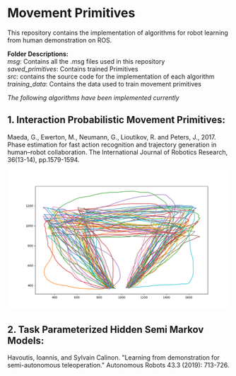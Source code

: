 # Movement Primitives
  
This  repository contains the implementation of algorithms for robot learning from human demonstration on ROS.

**Folder Descriptions:**  
*msg*: Contains all the .msg files used in this repository  
*saved_primitives*: Contains trained Primitives  
*src*: contains the source code for the implementation of each algorithm  
*training_data*: Contains the data used to train movement primitives  

*The following algorithms have been implemented currently*
## 1. Interaction Probabilistic Movement Primitives:
Maeda, G., Ewerton, M., Neumann, G., Lioutikov, R. and Peters, J., 2017. Phase estimation for fast action recognition and trajectory generation in human–robot collaboration. The International Journal of Robotics Research, 36(13-14), pp.1579-1594.

![ProMP Demonstrations](/images/promp_demo.png)

## 2. Task Parameterized Hidden Semi Markov Models:
Havoutis, Ioannis, and Sylvain Calinon. "Learning from demonstration for semi-autonomous teleoperation." Autonomous Robots 43.3 (2019): 713-726.
